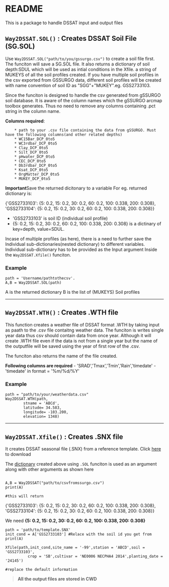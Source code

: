 # README
This is a package to handle DSSAT input and output files

## ```Way2DSSAT.SOL()``` : Creates DSSAT Soil File (SG.SOL)
 Use `Way2DSSAT.SOL("path/to/you/gssurgo.csv")` to create a soil file first. The funciton will save a SG.SOL file. It also returns a dictionary of soil depth:SDUL which will be used as intial conditions in the Xfile. a string of MUKEYS of all the soil profiles created. 
 If you have multiple soil profiles in the csv exported from GSSURGO data, different soil profiles will be created with name convention of soil ID as "SGG"+"MUKEY".eg. GSS2733103.
 
Since the funciton is designed to handle the csv generated from gSSURGO soil database. It is aware of the column names which the gSSURGO arcmap toolbox generates. Thus no need to remove any columns containing .pct string in the column name. 

**Columns required**:

        * path to your .csv file containing the data from gSSURGO. Must have the following columns(and other related depths)
        * WC15Bar_DCP_0to5
        * WC3rdbar_DCP_0to5
        * Clay_DCP_0to5
        * Silt_DCP_0to5
        * pHwater_DCP_0to5
        * CEC_DCP_0to5
        * Db3rdbar_DCP_0to5
        * Ksat_DCP_0to5
        * OrgMatter_DCP_0to5
        * MUKEY_DCP_0to5 
 
 
**Important**Save the returned dicitonary to a variable
For eg.
returned dictionary is: 

{'GSS2733103': {5: 0.2, 15: 0.2, 30: 0.2, 60: 0.2, 100: 0.338, 200: 0.308},
 'GSS2733104': {5: 0.2, 15: 0.2, 30: 0.2, 60: 0.2, 100: 0.338, 200: 0.308}}
 
- 'GSS2733103' is soil ID (individual soil profile)
- {5: 0.2, 15: 0.2, 30: 0.2, 60: 0.2, 100: 0.338, 200: 0.308} is a dictinary of key=depth, value=SDUL.

Incase of multiple profiles (as here), there is a need to further save the Individual sub-dictionaries(nested dictionary) to different variables. Individual sub-dictionary has to be provided as the Input argument Inside the `Way2DSSAT.Xfile()` funciton.

### Example

```
path = 'Username/pathtothecsv'.
A,B = Way2DSSAT.SOL(path)
```
A is the returned dictionary
B is the list of (MUKEYS) Soil profiles
***

## ```Way2DSSAT.WTH()``` : Creates .WTH file

This function creates a weather file of DSSAT format .WTH by taking input as paath to the .csv file contaitng weather data. The funciton is writes single year data thus csv should contain data from once year. Although it will create .WTH file even if the data is not from a single year but the name of the outputfile will be saved using the year of first row of the .csv.

The funciton also returns the name of the file created. 

**Following columns are required**
        - 'SRAD','Tmax','Tmin','Rain','timedate' 
        - 'timedate' in format = '%m/%d/%Y'


### Example
```
path = "path/to/your/weatherdata.csv"
Way2DSSAT.WTH(path,
        stname = 'ABCd',
        latitude= 34.583,
        longitude= -103.200,
        elevation= 1348)
```        

***

## ```Way2DSSAT.Xfile()``` : Creates .SNX file

It creates DSSAT seasonal file (.SNX) from a reference template. Click [here](https://github.com/ManavjotSingh97/Way2DSSAT/blob/main/Seasonl/KSMR6301.SNX) to download 

The [dictionary](#```Way2DSSAT.SOL()```-:-Creates-DSSAT-Soil-File-(SG.SOL)) created above using ```.SOL``` funciton is used as an argument along with other arguments as shown here

```

A,B = Way2DSSAT("path/to/csvfromssurgo.csv")
print(A)

#this will return
```

{'GSS2733103': {5: 0.2, 15: 0.2, 30: 0.2, 60: 0.2, 100: 0.338, 200: 0.308},
 'GSS2733104': {5: 0.2, 15: 0.2, 30: 0.2, 60: 0.2, 100: 0.338, 200: 0.308}}

We need **{5: 0.2, 15: 0.2, 30: 0.2, 60: 0.2, 100: 0.338, 200: 0.308}**

```
path = 'path/to/template.SNX'
init_cond = A['GSS2733103'] #Relace with the soil id you get from print(A)

Xfile(path,init_cond,site_name = '-99',station = 'ABCD',soil = 'GSS2733103',
          crop = 'SB',cultivar = 'NE0006 NECPHA4 2014',planting_date = '24145')

#replace the default information 
```
> **All the output files are stored in CWD**

